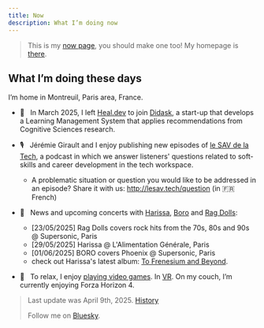 ```yaml
---
title: Now
description: What I’m doing now
---
```


> This is my [now page](http://nownownow.com/about), you should make one too! My homepage is [there](/).

## What I’m doing these days

I’m home in Montreuil, Paris area, France.

- 💼  &nbsp; In March 2025, I left [Heal.dev](https://www.heal.dev/) to join [Didask](https://www.didask.com/), a start-up that develops a Learning Management System that applies recommendations from Cognitive Sciences research.

- 🎙️  &nbsp; Jérémie Girault and I enjoy publishing new episodes of [le SAV de la Tech](https://www.lesav.tech/), a podcast in which we answer listeners' questions related to soft-skills and career development in the tech workspace.

    - A problematic situation or question you would like to be addressed in an episode? Share it with us: http://lesav.tech/question (in 🇫🇷 French)

- 🎸  &nbsp; News and upcoming concerts with [Harissa](https://harissaofficial.com), [Boro](https://linktr.ee/borotheband) and [Rag Dolls](https://linktr.ee/ragdolls):

    - [23/05/2025] Rag Dolls covers rock hits from the 70s, 80s and 90s @ Supersonic, Paris
    - [29/05/2025] Harissa @ L'Alimentation Générale, Paris
    - [01/06/2025] BORO covers Phoenix @ Supersonic, Paris
    - check out Harissa's latest album:  [To Frenesium and Beyond](https://music.imusician.pro/artist/00oYkcbvCn/releases).

- 👾  &nbsp; To relax, I enjoy [playing video games](https://ggapp.io/omikron). In [VR](/vr). On my couch, I’m currently enjoying Forza Horizon 4.

> Last update was April 9th, 2025. [History](https://github.com/adrienjoly/adrienjoly.github.com/commits/master/now)
>
> Follow me on [Bluesky](https://bsky.app/profile/adrienjoly.com).
